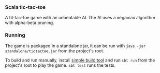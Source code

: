 ### Scala tic-tac-toe

A tit-tac-toe game with an unbeatable AI. The AI uses a negamax algorithm with alpha-beta pruning.

### Running

The game is packaged in a standalone jar, it can be run with `java -jar standalone/tictactoe.jar` from the project's root.

To build and run manually, install [simple build tool](http://www.scala-sbt.org/) and run `sbt run` from the project's root to play the game.
`sbt test` runs the tests.
